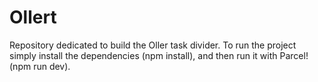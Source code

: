 # Ollert
Repository dedicated to build the Oller task divider.
To run the project simply install the dependencies (npm install), and then run it with Parcel! (npm run dev).
